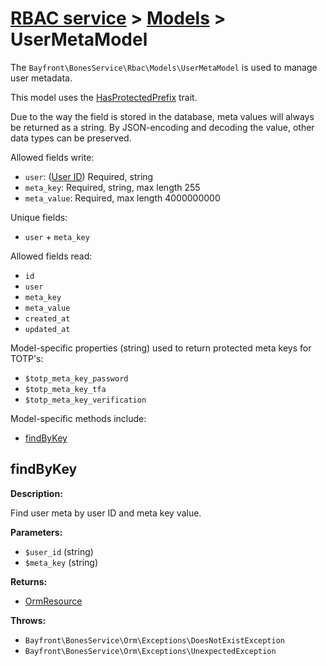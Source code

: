 # [RBAC service](../README.md) > [Models](README.md) > UserMetaModel

The `Bayfront\BonesService\Rbac\Models\UserMetaModel` is used to manage user metadata.

This model uses the [HasProtectedPrefix](../traits/hasprotectedprefix.md) trait.

Due to the way the field is stored in the database, meta values will always be returned as a string.
By JSON-encoding and decoding the value, other data types can be preserved.

Allowed fields write:

- `user`: ([User ID](users.md)) Required, string
- `meta_key`: Required, string, max length 255
- `meta_value`: Required, max length 4000000000

Unique fields:

- `user` + `meta_key`

Allowed fields read:

- `id`
- `user`
- `meta_key`
- `meta_value`
- `created_at`
- `updated_at`

Model-specific properties (string) used to return protected meta keys for TOTP's:

- `$totp_meta_key_password`
- `$totp_meta_key_tfa`
- `$totp_meta_key_verification`

Model-specific methods include:


- [findByKey](#findbykey)

## findByKey

**Description:**

Find user meta by user ID and meta key value.

**Parameters:**

- `$user_id` (string)
- `$meta_key` (string)

**Returns:**

- [OrmResource](https://github.com/bayfrontmedia/bones-service-orm/blob/master/docs/ormresource.md)

**Throws:**

- `Bayfront\BonesService\Orm\Exceptions\DoesNotExistException`
- `Bayfront\BonesService\Orm\Exceptions\UnexpectedException`